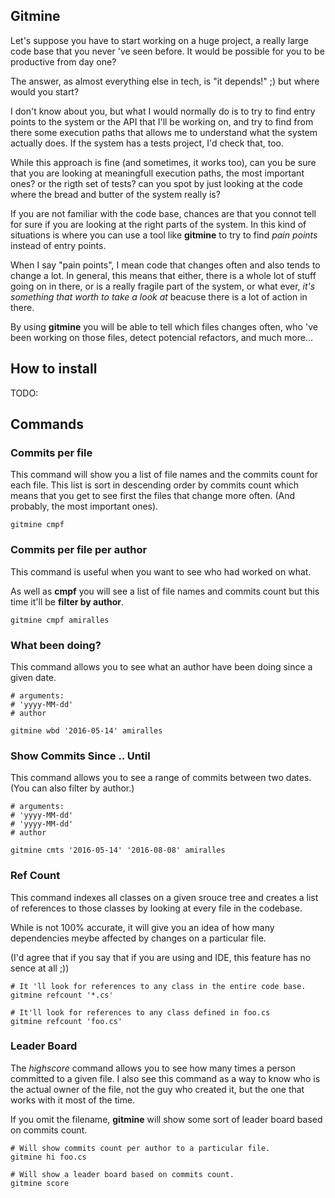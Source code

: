 ## Gitmine
Let's suppose you have to start working on a huge project, a really 
large code base that you never 've seen before. 
It would be possible for you to be productive from day one?

The answer, as almost everything else in tech, is "it depends!" ;) but where would you start? 

I don't know about you, but what I would normally do is to try to find 
entry points to the system or the API that I'll be working on, and try to find
from there some execution paths that allows me to understand what the system actually 
does. If the system has a tests project, I'd check that, too. 

While this approach is fine (and sometimes, it works too), can you be sure that you are 
looking at meaningfull execution paths, the most important ones? or the rigth set of tests? 
can you spot by just looking at the code where the bread and butter 
of the system really is?

If you are not familiar with the code base, chances are that you connot tell for sure if you are
looking at the right parts of the system. In this kind of situations is where you can use a tool
like **gitmine** to try to find *pain points* instead of entry points.

When I say "pain points", I mean code that changes often and also tends to 
change a lot. In general, this means that either, there is a whole lot 
of stuff going on in there, or is a really fragile part of the system, 
or what ever, *it's something that worth to take a look at* beacuse there
is a lot of action in there.

By using **gitmine** you will be able to tell which files changes 
often, who 've been working on those files, detect potencial refactors, 
and much more...

## How to install
TODO: 

## Commands
### Commits per file
This command will show you a list of file names and the commits count for each
file. This list is sort in descending order by commits count which means that 
you get to see first the files that change more often. (And probably, 
the most important ones).

```
gitmine cmpf
```

### Commits per file per author
This command is useful when you want to see who had worked on 
what. 

As well as **cmpf** you will see a list of file names and commits count 
but this time it'll be **filter by author**.

```
gitmine cmpf amiralles
```
### What been doing?
This command allows you to see what an author have been doing since a
given date.

```
# arguments:
# 'yyyy-MM-dd'
# author

gitmine wbd '2016-05-14' amiralles

```

### Show Commits Since .. Until
This command allows you to see a range of commits between two dates.
(You can also filter by author.)

```
# arguments:
# 'yyyy-MM-dd'
# 'yyyy-MM-dd'
# author

gitmine cmts '2016-05-14' '2016-08-08' amiralles

```

### Ref Count
This command indexes all classes on a given srouce tree and creates a list
of references to those classes by looking at every file in the codebase.

While is not 100% accurate, it will give you an
idea of how many dependencies meybe affected by changes on a particular file.

(I'd agree that if you say that if you are using and IDE, this feature has no sence at all ;))

```
# It 'll look for references to any class in the entire code base.
gitmine refcount '*.cs'

# It'll look for references to any class defined in foo.cs
gitmine refcount 'foo.cs'
```

### Leader Board
The *highscore* command allows you to see how many times a person committed to a given file. I
also see this command as a way to know who is the actual owner of the file, not the
guy who created it, but the one that works with it most of the time.

If you omit the filename, **gitmine** will show some sort of leader board based on
commits count.

```
# Will show commits count per author to a particular file.
gitmine hi foo.cs
```

```
# Will show a leader board based on commits count.
gitmine score
```




